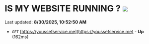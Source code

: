 # IS MY WEBSITE RUNNING ? [![](https://img.shields.io/static/v1?label=Sponsor&message=%E2%9D%A4&logo=GitHub&color=%23fe8e86)](https://github.com/sponsors/Youssef-Lehmam)

Last updated: **8/30/2025, 10:52:50 AM**

- `GET` [https://youssefservice.me](https://youssefservice.me) - **Up** (162ms)

